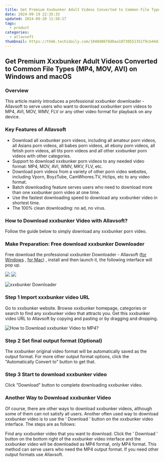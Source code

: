 ```yaml
---
title: Get Premium Xxxbunker Adult Videos Converted to Common File Types (MP4, MOV, AVI) on Windows and macOS
date: 2024-09-19 22:35:33
updated: 2024-09-20 11:58:27
tags:
  - product
categories:
  - allavsoft
thumbnail: https://thmb.techidaily.com/1040d06f8d0aa10730551351f9cb44d3bcea699d80952a8774c562402ba30c3b.jpg
---
```


## Get Premium Xxxbunker Adult Videos Converted to Common File Types (MP4, MOV, AVI) on Windows and macOS

### Overview

This article mainly introduces a professional xxxbunker downloader - Allavsoft to serve users who want to download xxxbunker porn videos to MP4, AVI, MOV, WMV, FLV or any other video format for playback on any device.

### Key Features of Allavsoft

* Download all xxxbunker porn videos, including all amateur porn videos, all Asians porn videos, all babes porn videos, all ebony porn videos, all fetish porn videos, all tits porn videos and all other xxxbunker porn videos with other categories.
* Support to download xxxbunker porn videos to any needed video format: MP4, MOV, AVI, WMV, MKV, FLV, etc.
* Download porn videos from a variety of other porn video websites, including Vporn, BoyzTube, CamWhores.TV, Hclips, etc to any video format.
* Batch downloading feature serves users who need to download more than one xxxbunker porn video at one time.
* Use the fastest downloading speed to download any xxxbunker video in shortest time.
* The 100% clean downloading: no ad, no virus.

### How to Download xxxbunker Video with Allavsoft?

Follow the guide below to simply download any xxxbunker porn video.

### Make Preparation: Free download xxxbunker Downloader

Free download the professional xxxbunker Downloader - Allavsoft ([for Windows](https://tools.techidaily.com/allavsoft/products/) , [for Mac](https://tools.techidaily.com/allavsoft/products/)) , install and then launch it, the following interface will pop up.

[![](https://www.allavsoft.com/how-to/../images/how-to/free-download-win.jpg)](https://tools.techidaily.com/allavsoft/products/) [![](https://www.allavsoft.com/how-to/../images/how-to/free-download-mac.jpg)](https://tools.techidaily.com/allavsoft/products/)

![xxxbunker Downloader](https://www.allavsoft.com/how-to/../images/allavsoft/screen-shot-600.jpg)

### Step 1 Import xxxbunker video URL

Go to xxxbunker website. Browse xxxbunker homepage, categories or search to find any xxxbunker video that attracts you. Get this xxxbunker video URL to Allavsoft by copying and pasting or by dragging and dropping.

![How to Download xxxbunker Video to MP4?](https://www.allavsoft.com/how-to/../images/how-to/download-rtmp-video/download-rtmp-video.jpg)

### Step 2 Set final output format (Optional)

The xxxbunker original video format will be automatically saved as the output format. For more other output format options, click the "Automatically Convert to" button to get that.

### Step 3 Start to download xxxbunker video

Click "Download" button to complete downloading xxxbunker video.

### Another Way to Download xxxbunker Video

Of course, there are other ways to download xxxbunker videos, although some of them can not satisfy all users. Another often used way to download xxxbunker video is to use the ' Download ' button on the xxxbunker video interface. The steps are as follows:

Find any xxxbunker video that you want to download. Click the ' Download ' button on the bottom right of the xxxbunker video interface and the xxxbunker video will be downloaded as MP4 format, only MP4 format. This method can serve users who need the MP4 output format. If you need other output formats use Allavsoft.

<ins class="adsbygoogle"
     style="display:block"
     data-ad-format="autorelaxed"
     data-ad-client="ca-pub-7571918770474297"
     data-ad-slot="1223367746"></ins>



<ins class="adsbygoogle"
     style="display:block"
     data-ad-client="ca-pub-7571918770474297"
     data-ad-slot="8358498916"
     data-ad-format="auto"
     data-full-width-responsive="true"></ins>
